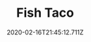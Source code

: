 ---
templateKey: blog-post
title: Fish Taco
type: cooking
energy: 165
health: 74
description: It smells delicious., 
featuredpost: false
date: 2020-02-16T21:45:12.711Z
featuredimage: /img/Fish_Taco.png
sellPrice: 500
tags:
  - Tuna
  - Tortilla
  - Red Cabbage
  - Mayonnaise
  - edible
---